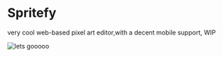 # Spritefy
very cool web-based pixel art editor,with a decent mobile support, WIP

![lets gooooo](https://github.com/joaogabrielferr/pixel-art-editor/assets/59519370/09e18a87-1947-4bd7-a4f8-64af83dfe597)
